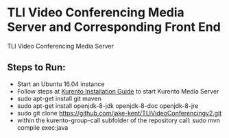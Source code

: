 TLI Video Conferencing Media Server and Corresponding Front End
================

TLI Video Conferencing Media Server

Steps to Run:
----------------
- Start an Ubuntu 16.04 instance
- Follow steps at [Kurento Installation Guide](http://doc-kurento.readthedocs.io/en/stable/installation_guide.html) to start Kurento Media Server
- sudo apt-get install git maven
- sudo apt-get install openjdk-8-jdk openjdk-8-doc openjdk-8-jre
- sudo git clone https://github.com/jake-kent/TLIVideoConferencingv2.git
- within the kurento-group-call subfolder of the repository call: sudo mvn compile exec:java
